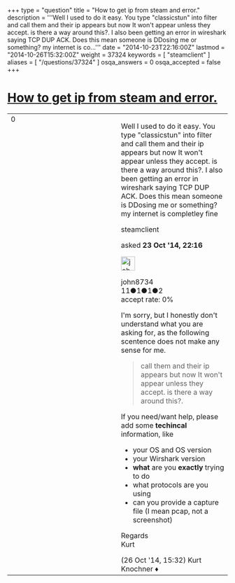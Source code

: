 +++
type = "question"
title = "How to get ip from steam and error."
description = '''Well I used to do it easy. You type &quot;classicstun&quot; into filter and call them and their ip appears but now It won&#x27;t appear unless they accept. is there a way around this?. I also been getting an error in wireshark saying TCP DUP ACK. Does this mean someone is DDosing me or something? my internet is co...'''
date = "2014-10-23T22:16:00Z"
lastmod = "2014-10-26T15:32:00Z"
weight = 37324
keywords = [ "steamclient" ]
aliases = [ "/questions/37324" ]
osqa_answers = 0
osqa_accepted = false
+++

<div class="headNormal">

# [How to get ip from steam and error.](/questions/37324/how-to-get-ip-from-steam-and-error)

</div>

<div id="main-body">

<div id="askform">

<table id="question-table" style="width:100%;"><colgroup><col style="width: 50%" /><col style="width: 50%" /></colgroup><tbody><tr class="odd"><td style="width: 30px; vertical-align: top"><div class="vote-buttons"><span id="post-37324-upvote" class="ajax-command post-vote up" rel="nofollow" title="I like this post (click again to cancel)"> </span><div id="post-37324-score" class="post-score" title="current number of votes">0</div><span id="post-37324-downvote" class="ajax-command post-vote down" rel="nofollow" title="I dont like this post (click again to cancel)"> </span> <span id="favorite-mark" class="ajax-command favorite-mark" rel="nofollow" title="mark/unmark this question as favorite (click again to cancel)"> </span><div id="favorite-count" class="favorite-count"></div></div></td><td><div id="item-right"><div class="question-body"><p>Well I used to do it easy. You type "classicstun" into filter and call them and their ip appears but now It won't appear unless they accept. is there a way around this?. I also been getting an error in wireshark saying TCP DUP ACK. Does this mean someone is DDosing me or something? my internet is completley fine</p></div><div id="question-tags" class="tags-container tags"><span class="post-tag tag-link-steamclient" rel="tag" title="see questions tagged &#39;steamclient&#39;">steamclient</span></div><div id="question-controls" class="post-controls"></div><div class="post-update-info-container"><div class="post-update-info post-update-info-user"><p>asked <strong>23 Oct '14, 22:16</strong></p><img src="https://secure.gravatar.com/avatar/6ca1605467b8a95cad016bbffe5c1d10?s=32&amp;d=identicon&amp;r=g" class="gravatar" width="32" height="32" alt="john8734&#39;s gravatar image" /><p><span>john8734</span><br />
<span class="score" title="11 reputation points">11</span><span title="1 badges"><span class="badge1">●</span><span class="badgecount">1</span></span><span title="1 badges"><span class="silver">●</span><span class="badgecount">1</span></span><span title="2 badges"><span class="bronze">●</span><span class="badgecount">2</span></span><br />
<span class="accept_rate" title="Rate of the user&#39;s accepted answers">accept rate:</span> <span title="john8734 has no accepted answers">0%</span></p></div></div><div id="comments-container-37324" class="comments-container"><span id="37359"></span><div id="comment-37359" class="comment"><div id="post-37359-score" class="comment-score"></div><div class="comment-text"><p>I'm sorry, but I honestly don't understand what you are asking for, as the following scentence does not make any sense for me.</p><blockquote><p>call them and their ip appears but now It won't appear unless they accept. is there a way around this?.</p></blockquote><p>If you need/want help, please add some <strong>techincal</strong> information, like</p><ul><li>your OS and OS version</li><li>your Wirshark version</li><li><strong>what</strong> are you <strong>exactly</strong> trying to do</li><li>what protocols are you using</li><li>can you provide a capture file (I mean pcap, not a screenshot)</li></ul><p>Regards<br />
Kurt</p></div><div id="comment-37359-info" class="comment-info"><span class="comment-age">(26 Oct '14, 15:32)</span> <span class="comment-user userinfo">Kurt Knochner ♦</span></div></div></div><div id="comment-tools-37324" class="comment-tools"></div><div class="clear"></div><div id="comment-37324-form-container" class="comment-form-container"></div><div class="clear"></div></div></td></tr></tbody></table>

</div>

</div>

